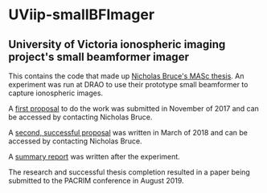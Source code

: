 # UViip-smallBFImager
## University of Victoria ionospheric imaging project's small beamformer imager

This contains the code that made up [Nicholas Bruce's MASc thesis](https://dspace.library.uvic.ca/handle/1828/10704). An experiment was run at DRAO to use their prototype small beamformer to capture ionospheric images.

A [first proposal](https://www.overleaf.com/read/pfbdfcbztzgd) to do the work was submitted in November of 2017 and can be accessed by contacting Nicholas Bruce.

A [second, successful proposal](https://www.overleaf.com/read/bwnmrgjrvkqb) was written in March of 2018 and can be accessed by contacting Nicholas Bruce.

A [summary report](./docs/UViipReport_Harrison.pdf) was written after the experiment.

The research and successful thesis completion resulted in a paper being submitted to the PACRIM conference in August 2019.